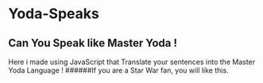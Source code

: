 # Yoda-Speaks

   ## Can You Speak like Master Yoda !
   Here i made using JavaScript that Translate your sentences into the Master Yoda Language ! 
       ######If you are a Star War fan, you will like this.
